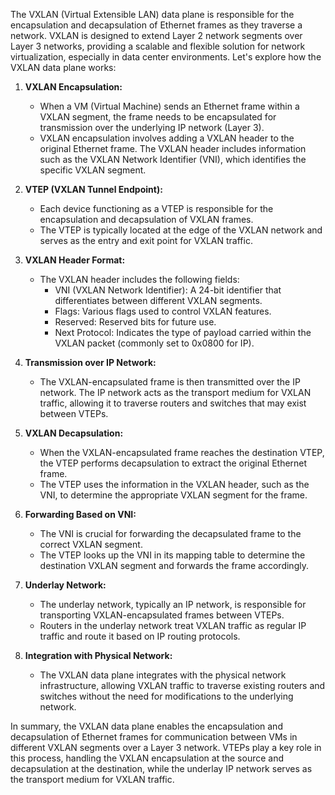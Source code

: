 The VXLAN (Virtual Extensible LAN) data plane is responsible for the encapsulation and decapsulation of Ethernet frames as they traverse a network. VXLAN is designed to extend Layer 2 network segments over Layer 3 networks, providing a scalable and flexible solution for network virtualization, especially in data center environments. Let's explore how the VXLAN data plane works:

1. **VXLAN Encapsulation:**
   - When a VM (Virtual Machine) sends an Ethernet frame within a VXLAN segment, the frame needs to be encapsulated for transmission over the underlying IP network (Layer 3).
   - VXLAN encapsulation involves adding a VXLAN header to the original Ethernet frame. The VXLAN header includes information such as the VXLAN Network Identifier (VNI), which identifies the specific VXLAN segment.

2. **VTEP (VXLAN Tunnel Endpoint):**
   - Each device functioning as a VTEP is responsible for the encapsulation and decapsulation of VXLAN frames.
   - The VTEP is typically located at the edge of the VXLAN network and serves as the entry and exit point for VXLAN traffic.

3. **VXLAN Header Format:**
   - The VXLAN header includes the following fields:
     - VNI (VXLAN Network Identifier): A 24-bit identifier that differentiates between different VXLAN segments.
     - Flags: Various flags used to control VXLAN features.
     - Reserved: Reserved bits for future use.
     - Next Protocol: Indicates the type of payload carried within the VXLAN packet (commonly set to 0x0800 for IP).

4. **Transmission over IP Network:**
   - The VXLAN-encapsulated frame is then transmitted over the IP network. The IP network acts as the transport medium for VXLAN traffic, allowing it to traverse routers and switches that may exist between VTEPs.

5. **VXLAN Decapsulation:**
   - When the VXLAN-encapsulated frame reaches the destination VTEP, the VTEP performs decapsulation to extract the original Ethernet frame.
   - The VTEP uses the information in the VXLAN header, such as the VNI, to determine the appropriate VXLAN segment for the frame.

6. **Forwarding Based on VNI:**
   - The VNI is crucial for forwarding the decapsulated frame to the correct VXLAN segment.
   - The VTEP looks up the VNI in its mapping table to determine the destination VXLAN segment and forwards the frame accordingly.

7. **Underlay Network:**
   - The underlay network, typically an IP network, is responsible for transporting VXLAN-encapsulated frames between VTEPs.
   - Routers in the underlay network treat VXLAN traffic as regular IP traffic and route it based on IP routing protocols.

8. **Integration with Physical Network:**
   - The VXLAN data plane integrates with the physical network infrastructure, allowing VXLAN traffic to traverse existing routers and switches without the need for modifications to the underlying network.

In summary, the VXLAN data plane enables the encapsulation and decapsulation of Ethernet frames for communication between VMs in different VXLAN segments over a Layer 3 network. VTEPs play a key role in this process, handling the VXLAN encapsulation at the source and decapsulation at the destination, while the underlay IP network serves as the transport medium for VXLAN traffic.
